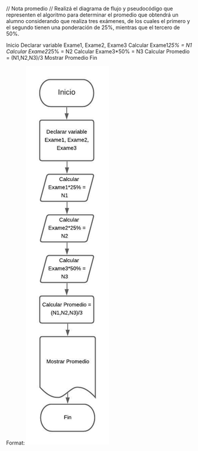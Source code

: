 // Nota promedio
// Realizá el diagrama de flujo y pseudocódigo que representen el algoritmo para determinar el promedio que obtendrá un alumno considerando que realiza tres exámenes, de los cuales el primero y el segundo tienen una ponderación de 25%, mientras que el tercero de 50%.


Inicio
Declarar variable Exame1, Exame2, Exame3
Calcular Exame1*25% = N1
Calcular Exame2*25% = N2
Calcular Exame3*50% = N3
Calcular Promedio = (N1,N2,N3)/3
Mostrar Promedio
Fin

Format: ![DFD](notapromedio.jpeg)